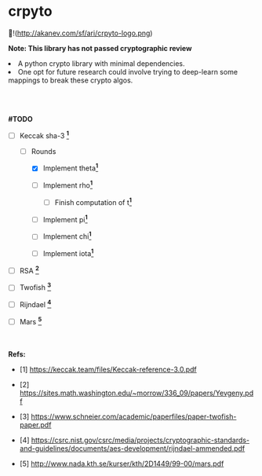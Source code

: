 # crpyto

!(http://akanev.com/sf/ari/crpyto-logo.png)

**Note: This library has not passed cryptographic review**

<li>A python crypto library with minimal dependencies.</li>

<li>One opt for future research could involve trying to deep-learn some mappings to break these crypto algos.</li>


<br></br>


**#TODO**
- [ ] Keccak sha-3 <a href= https://keccak.team/files/Keccak-reference-3.0.pdf>**<sup>1</sup>**</a>
  
  - [ ] Rounds
  
    - [X] Implement theta<a href= https://keccak.team/files/Keccak-reference-3.0.pdf>**<sup>1</sup>**</a>
          
    - [ ] Implement rho<a href= https://keccak.team/files/Keccak-reference-3.0.pdf>**<sup>1</sup>**</a>
          
      - [ ] Finish computation of t<a href= https://keccak.team/files/Keccak-reference-3.0.pdf>**<sup>1</sup>**</a>
          
    - [ ] Implement pi<a href= https://keccak.team/files/Keccak-reference-3.0.pdf>**<sup>1</sup>**</a>
          
    - [ ] Implement chi<a href= https://keccak.team/files/Keccak-reference-3.0.pdf>**<sup>1</sup>**</a>
          
    - [ ] Implement iota<a href= https://keccak.team/files/Keccak-reference-3.0.pdf>**<sup>1</sup>**</a>

- [ ] RSA <a href= https://sites.math.washington.edu/~morrow/336_09/papers/Yevgeny.pdf>**<sup>2</sup>**</a>
- [ ] Twofish <a href= https://www.schneier.com/academic/paperfiles/paper-twofish-paper.pdf>**<sup>3</sup>**</a>
- [ ] Rijndael <a href= https://csrc.nist.gov/csrc/media/projects/cryptographic-standards-and-guidelines/documents/aes-development/rijndael-ammended.pdf>**<sup>4</sup>**</a>
- [ ] Mars <a href= http://www.nada.kth.se/kurser/kth/2D1449/99-00/mars.pdf>**<sup>5</sup>**</a>


<br></br>
**Refs:**

- [1] https://keccak.team/files/Keccak-reference-3.0.pdf

- [2] https://sites.math.washington.edu/~morrow/336_09/papers/Yevgeny.pdf

- [3] https://www.schneier.com/academic/paperfiles/paper-twofish-paper.pdf

- [4] https://csrc.nist.gov/csrc/media/projects/cryptographic-standards-and-guidelines/documents/aes-development/rijndael-ammended.pdf

- [5] http://www.nada.kth.se/kurser/kth/2D1449/99-00/mars.pdf
